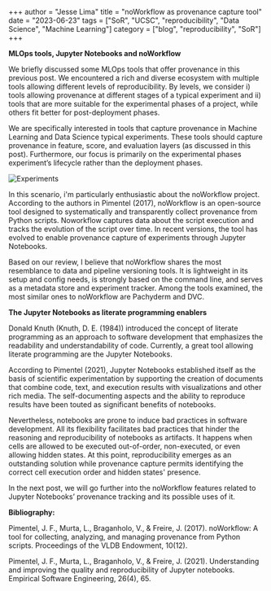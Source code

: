 +++
author = "Jesse Lima"
title = "noWorkflow as provenance capture tool"
date = "2023-06-23"
tags = ["SoR", "UCSC", "reproducibility", "Data Science", "Machine Learning"]
category = ["blog", "reproducibility", "SoR"]
+++

__MLOps tools, Jupyter Notebooks and noWorkflow__

We briefly discussed some MLOps tools that offer provenance in this previous post. We encountered a rich and diverse ecosystem with multiple tools allowing different levels of reproducibility. By levels, we consider i) tools allowing provenance at different stages of a typical experiment and ii) tools that are more suitable for the experimental phases of a project, while others fit better for post-deployment phases.

We are specifically interested in tools that capture provenance in Machine Learning and Data Science typical experiments. These tools should capture provenance in feature, score, and evaluation layers (as discussed in this post). Furthermore, our focus is primarily on the experimental phases experiment’s lifecycle rather than the deployment phases.

![Experiments](/images/pipeline6.png)

In this scenario, i'm particularly enthusiastic about the noWorkflow project. According to the authors in Pimentel (2017), noWorkflow is an open-source tool designed to systematically and transparently collect provenance from Python scripts. Noworkflow captures data about the script execution and tracks the evolution of the script over time. In recent versions, the tool has evolved to enable provenance capture of experiments through Jupyter Notebooks.

Based on our review, I believe that noWorkflow shares the most resemblance to data and pipeline versioning tools. It is lightweight in its setup and config needs, is strongly based on the command line, and serves as a metadata store and experiment tracker. Among the tools examined, the most similar ones to noWorkflow are Pachyderm and DVC.

**The Jupyter Notebooks as literate programming enablers**

Donald Knuth (Knuth, D. E. (1984)) introduced the concept of literate programming as an approach to software development that emphasizes the readability and understandability of code. Currently, a great tool allowing literate programming are the Jupyter Notebooks.

According to Pimentel (2021), Jupyter Notebooks established itself as the basis of scientific experimentation by supporting the creation of documents that combine code, text, and execution results with visualizations and other rich media. The self-documenting aspects and the ability to reproduce results have been touted as significant benefits of notebooks.

Nevertheless, notebooks are prone to induce bad practices in software development. All its flexibility facilitates bad practices that hinder the reasoning and reproducibility of notebooks as artifacts. It happens when cells are allowed to be executed out-of-order, non-executed, or even allowing hidden states. At this point, reproducibility emerges as an outstanding solution while provenance capture permits identifying the correct cell execution order and hidden states' presence.

In the next post, we will go further into the noWorkflow features related to Jupyter Notebooks’ provenance tracking and its possible uses of it.

**Bibliography:**

Pimentel, J. F., Murta, L., Braganholo, V., & Freire, J. (2017). noWorkflow: A tool for collecting, analyzing, and managing provenance from Python scripts. Proceedings of the VLDB Endowment, 10(12).

Pimentel, J. F., Murta, L., Braganholo, V., & Freire, J. (2021). Understanding and improving the quality and reproducibility of Jupyter notebooks. Empirical Software Engineering, 26(4), 65.